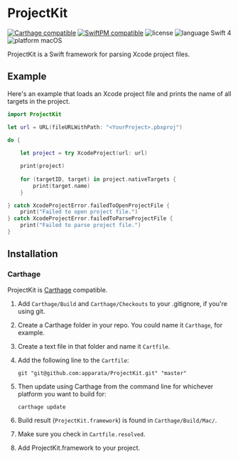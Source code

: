 # ProjectKit

[![Carthage compatible](https://img.shields.io/badge/Carthage-compatible-4BC51D.svg?style=flat)](https://github.com/Carthage/Carthage) [![SwiftPM compatible](https://img.shields.io/badge/SwiftPM-compatible-4BC51D.svg?style=flat)](https://swift.org/package-manager/) ![license](https://img.shields.io/badge/license-MIT-blue.svg) ![language Swift 4](https://img.shields.io/badge/language-Swift%204-orange.svg) ![platform macOS](https://img.shields.io/badge/platform-OSX-lightgrey.svg)

ProjectKit is a Swift framework for parsing Xcode project files.

## Example

Here's an example that loads an Xcode project file and prints the name of all targets in the project.

```Swift
import ProjectKit

let url = URL(fileURLWithPath: "<YourProject>.pbxproj")

do {
    
    let project = try XcodeProject(url: url)

    print(project)
    
    for (targetID, target) in project.nativeTargets {
        print(target.name)
    }

} catch XcodeProjectError.failedToOpenProjectFile {
    print("Failed to open project file.")
} catch XcodeProjectError.failedToParseProjectFile {
    print("Failed to parse project file.")
}
```

## Installation

### Carthage

ProjectKit is [Carthage](https://github.com/Carthage/Carthage) compatible.

1. Add `Carthage/Build` and `Carthage/Checkouts` to your .gitignore, if you're using git.
2. Create a Carthage folder in your repo. You could name it `Carthage`, for example.
3. Create a text file in that folder and name it `Cartfile`.
4. Add the following line to the `Cartfile`:

    `git "git@github.com:apparata/ProjectKit.git" "master"`

5. Then update using Carthage from the command line for whichever platform you want to build for:

    `carthage update`

6. Build result (`ProjectKit.framework`) is found in `Carthage/Build/Mac/`.
7. Make sure you check in `Cartfile.resolved`.
8. Add ProjectKit.framework to your project.
